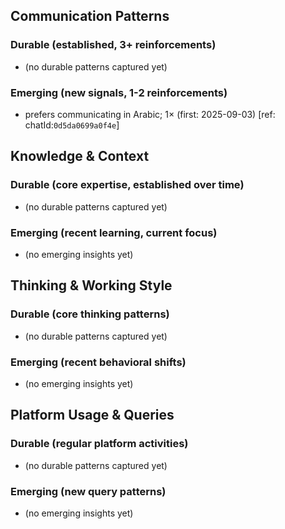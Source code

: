 ## Communication Patterns
### Durable (established, 3+ reinforcements)
- (no durable patterns captured yet)

### Emerging (new signals, 1-2 reinforcements)
- prefers communicating in Arabic; 1× (first: 2025-09-03) [ref: chatId:`0d5da0699a0f4e`]

## Knowledge & Context
### Durable (core expertise, established over time)
- (no durable patterns captured yet)

### Emerging (recent learning, current focus)
- (no emerging insights yet)

## Thinking & Working Style
### Durable (core thinking patterns)
- (no durable patterns captured yet)

### Emerging (recent behavioral shifts)
- (no emerging insights yet)

## Platform Usage & Queries
### Durable (regular platform activities)
- (no durable patterns captured yet)

### Emerging (new query patterns)
- (no emerging insights yet)